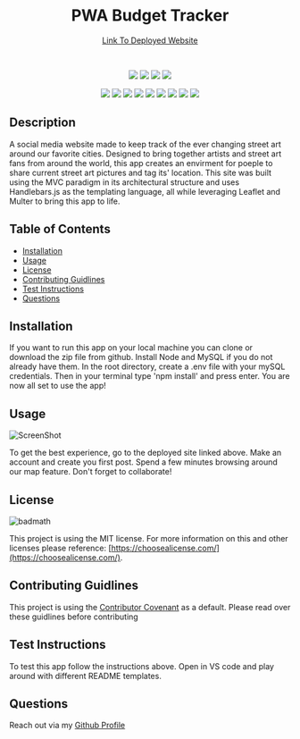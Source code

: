 <h1 align="center">PWA Budget Tracker</h1>

<p align="center">
    <a target="_blank" href="https://enigmatic-cliffs-72783.herokuapp.com/">Link To Deployed Website</a>
</p>

<br />

<p align="center">
    <img src="https://img.shields.io/badge/license-MIT-blue" />
    <img src="https://img.shields.io/github/repo-size/jonathanprill/spray-can-project-2" />
    <!-- <img src="https://img.shields.io/github/languages/top/jonathanprill/spray-can-project-2"  />  -->
    <img src="https://img.shields.io/github/issues/jonathanprill/spray-can-project-2" />
    <img src="https://img.shields.io/github/last-commit/jonathanprill/spray-can-project-2" >
</p>

<p align="center">
    <img src="https://img.shields.io/badge/Handlebars-orange"  />
    <img src="https://img.shields.io/badge/npm-red" />
    <img src="https://img.shields.io/badge/-heroku-purple" />
    <img src="https://img.shields.io/badge/-sequelize-blue" >
    <img src="https://img.shields.io/badge/mySQL-orange"  />
    <img src="https://img.shields.io/badge/-node.js-green" />
    <img src="https://img.shields.io/badge/-Insomnia-purple" />
    <img src="https://img.shields.io/badge/-Leaflet-green" />
    <img src="https://img.shields.io/badge/-Multer-red" />
</p>


## Description

A social media website made to keep track of the ever changing street art around our favorite cities. Designed to bring together artists and street art fans from around the world, this app creates an envirment for poeple to share current street art pictures and tag its' location. This site was built using the MVC paradigm in its architectural structure and uses Handlebars.js as the templating language, all while leveraging Leaflet and Multer to bring this app to life.


## Table of Contents 

- [Installation](#installation)
- [Usage](#usage)
- [License](#license)
- [Contributing Guidlines](#contributing-guidlines)
- [Test Instructions](#test-instructions)
- [Questions](#questions)

## Installation

If you want to run this app on your local machine you can clone or download the zip file from github. Install Node and MySQL if you do not already have them. In the root directory, create a .env file with your mySQL credentials. Then in your terminal type 'npm install' and press enter. You are now all set to use the app!

## Usage

![ScreenShot](/assets/images/enigmatic-cliffs-iPhone%20SE.png "screenshot")

To get the best experience, go to the deployed site linked above. Make an account and create you first post. Spend a few minutes browsing around our map feature. Don't forget to collaborate!

## License

![badmath](https://img.shields.io/badge/license-MIT-blue)

This project is using the MIT license. For more information on this and other licenses please reference: [https://choosealicense.com/](https://choosealicense.com/).

## Contributing Guidlines

This project is using the [Contributor Covenant](https://www.contributor-covenant.org/) as a default. Please read over these guidlines before contributing
    
## Test Instructions

To test this app follow the instructions above. Open in VS code and play around with different README templates.

## Questions
Reach out via my [Github Profile](https://github.com/jonathanprill)
